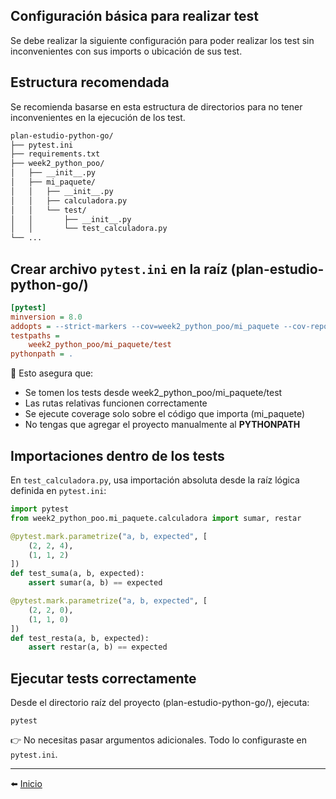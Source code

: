 ## Configuración básica para realizar test
Se debe realizar la siguiente configuración para poder realizar los test sin inconvenientes con sus imports o ubicación de sus test.

## Estructura recomendada
Se recomienda basarse en esta estructura de directorios para no tener inconvenientes en la ejecución de los test.
````markdown
plan-estudio-python-go/
├── pytest.ini
├── requirements.txt
├── week2_python_poo/
│   ├── __init__.py
│   ├── mi_paquete/
│   │   ├── __init__.py
│   │   ├── calculadora.py
│   │   └── test/
│   │       ├── __init__.py
│   │       └── test_calculadora.py
└── ...

````

## Crear archivo `pytest.ini` en la raíz (plan-estudio-python-go/)
````ini
[pytest]
minversion = 8.0
addopts = --strict-markers --cov=week2_python_poo/mi_paquete --cov-report=term-missing
testpaths = 
    week2_python_poo/mi_paquete/test
pythonpath = .
````
🔎 Esto asegura que:

- Se tomen los tests desde week2_python_poo/mi_paquete/test 
- Las rutas relativas funcionen correctamente 
- Se ejecute coverage solo sobre el código que importa (mi_paquete)
- No tengas que agregar el proyecto manualmente al **PYTHONPATH**

## Importaciones dentro de los tests
En `test_calculadora.py`, usa importación absoluta desde la raíz lógica definida en `pytest.ini`:
````python
import pytest
from week2_python_poo.mi_paquete.calculadora import sumar, restar

@pytest.mark.parametrize("a, b, expected", [
    (2, 2, 4),
    (1, 1, 2)
])
def test_suma(a, b, expected):
    assert sumar(a, b) == expected

@pytest.mark.parametrize("a, b, expected", [
    (2, 2, 0),
    (1, 1, 0)
])
def test_resta(a, b, expected):
    assert restar(a, b) == expected
````

## Ejecutar tests correctamente
Desde el directorio raíz del proyecto (plan-estudio-python-go/), ejecuta:
````shell
pytest
````
👉 No necesitas pasar argumentos adicionales. Todo lo configuraste en `pytest.ini`.

---

⬅️ [Inicio](../../../../README.md)